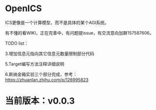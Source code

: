 # OpenICS

ICS更像是一个计算模型，而不是具体的某个AGI系统。

有不懂的看WIKI，正在完善中，有问题提issue，有交流意向加群157587606。

TODO list：

3.增加信息元指向其它信息元数量限制部分代码

5.Target编写方法注释详细说明

6.斯纳金箱实验三个部分完成，参考：https://zhuanlan.zhihu.com/p/126995823

# 当前版本：v0.0.3